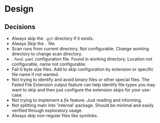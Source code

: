 # Design

## Decisions
* Always skip the `.git` directory if it exists.
* Always Skip the `.` file.
* Scan runs from current directory. Not configurable. Change working directory to change scan directory.
* `.fend.yaml` configuration file. Found in working directory. Location not configurable, name not configurable.
* Fail 0 byte size files. Add to skip configuration by extension or specific file name if not wanted.
* Not trying to identify and avoid binary files or other special files. The Failed File Extension output feature can help identify file types you may want to skip and then just configure the extension skips for your use-case.
* Not trying to implement a *fix* feature. Just reading and informing.
* Not splitting main into 'internal' package. Should be minimal and easily verified through exploratory usage.
* Always skip non-regular files like symlinks.
